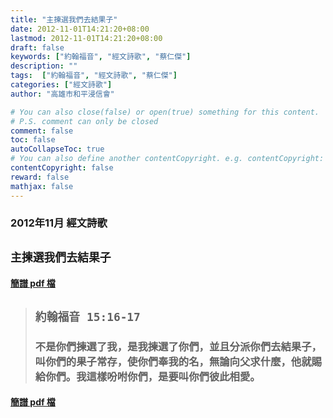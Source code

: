 ```yaml
---
title: "主揀選我們去結果子"
date: 2012-11-01T14:21:20+08:00
lastmod: 2012-11-01T14:21:20+08:00
draft: false
keywords: ["約翰福音", "經文詩歌", "蔡仁傑"]
description: ""
tags:  ["約翰福音", "經文詩歌", "蔡仁傑"]
categories: ["經文詩歌"]
author: "高雄市和平浸信會"

# You can also close(false) or open(true) something for this content.
# P.S. comment can only be closed
comment: false
toc: false
autoCollapseToc: true
# You can also define another contentCopyright. e.g. contentCopyright: "This is another copyright."
contentCopyright: false
reward: false
mathjax: false
---
```


### 2012年11月 經文詩歌

## `主揀選我們去結果子`

#### [簡譜 pdf 檔](/pdf-h/h201211.pdf "主揀選我們去結果子")

> ## `約翰福音 15:16-17`
> 
> ### 不是你們揀選了我，是我揀選了你們，並且分派你們去結果子，叫你們的果子常存，使你們奉我的名，無論向父求什麼，他就賜給你們。我這樣吩咐你們，是要叫你們彼此相愛。

#### [簡譜 pdf 檔](/pdf-h/h201211.pdf "主揀選我們去結果子")